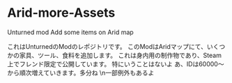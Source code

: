 # Arid-more-Assets
Unturned mod Add some items on Arid map

これはUnturnedのModのレポジトリです。
このModはAridマップにて、いくつかの家具、ツール、食料を追加します。
これは身内用の制作物であり、Steam上でフレンド限定で公開しています。
特にいうことはないよ
あ、IDは60000～から順次増えていきます。多分ね
\n一部例外もあるよ
